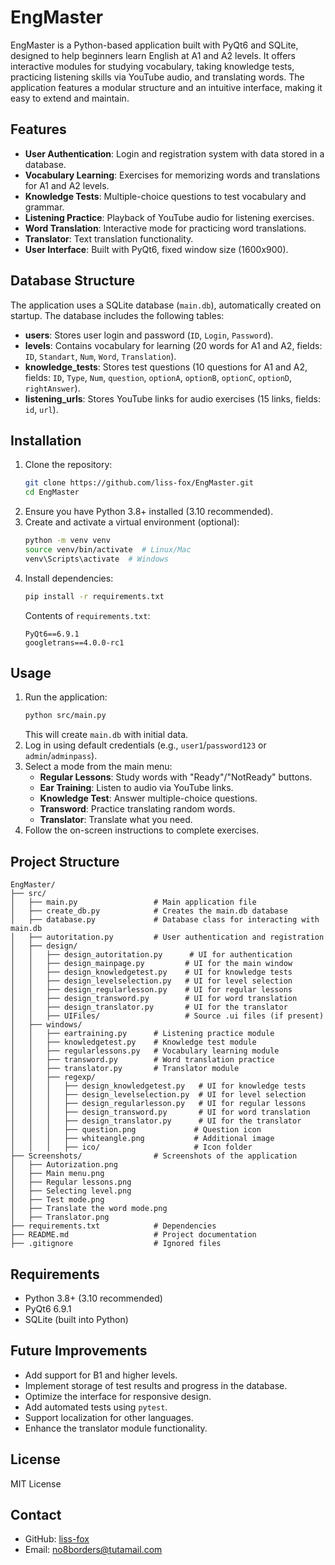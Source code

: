 # EngMaster

EngMaster is a Python-based application built with PyQt6 and SQLite, designed to help beginners learn English at A1 and A2 levels. It offers interactive modules for studying vocabulary, taking knowledge tests, practicing listening skills via YouTube audio, and translating words. The application features a modular structure and an intuitive interface, making it easy to extend and maintain.

## Features
- **User Authentication**: Login and registration system with data stored in a database.
- **Vocabulary Learning**: Exercises for memorizing words and translations for A1 and A2 levels.
- **Knowledge Tests**: Multiple-choice questions to test vocabulary and grammar.
- **Listening Practice**: Playback of YouTube audio for listening exercises.
- **Word Translation**: Interactive mode for practicing word translations.
- **Translator**: Text translation functionality.
- **User Interface**: Built with PyQt6, fixed window size (1600x900).

## Database Structure
The application uses a SQLite database (`main.db`), automatically created on startup. The database includes the following tables:
- **users**: Stores user login and password (`ID`, `Login`, `Password`).
- **levels**: Contains vocabulary for learning (20 words for A1 and A2, fields: `ID`, `Standart`, `Num`, `Word`, `Translation`).
- **knowledge_tests**: Stores test questions (10 questions for A1 and A2, fields: `ID`, `Type`, `Num`, `question`, `optionA`, `optionB`, `optionC`, `optionD`, `rightAnswer`).
- **listening_urls**: Stores YouTube links for audio exercises (15 links, fields: `id`, `url`).

## Installation
1. Clone the repository:
   ```bash
   git clone https://github.com/liss-fox/EngMaster.git
   cd EngMaster
   ```
2. Ensure you have Python 3.8+ installed (3.10 recommended).
3. Create and activate a virtual environment (optional):
   ```bash
   python -m venv venv
   source venv/bin/activate  # Linux/Mac
   venv\Scripts\activate  # Windows
   ```
4. Install dependencies:
   ```bash
   pip install -r requirements.txt
   ```
   Contents of `requirements.txt`:
   ```
   PyQt6==6.9.1
   googletrans==4.0.0-rc1
   ```

## Usage
1. Run the application:
   ```bash
   python src/main.py
   ```
   This will create `main.db` with initial data.
2. Log in using default credentials (e.g., `user1`/`password123` or `admin`/`adminpass`).
3. Select a mode from the main menu:
   - **Regular Lessons**: Study words with "Ready"/"NotReady" buttons.
   - **Ear Training**: Listen to audio via YouTube links.
   - **Knowledge Test**: Answer multiple-choice questions.
   - **Transword**: Practice translating random words.
   - **Translator**: Translate what you need.
4. Follow the on-screen instructions to complete exercises.

## Project Structure
```
EngMaster/
├── src/
│   ├── main.py                 # Main application file
│   ├── create_db.py            # Creates the main.db database
│   ├── database.py             # Database class for interacting with main.db
│   ├── autoritation.py         # User authentication and registration
│   ├── design/
│   │   ├── design_autoritation.py      # UI for authentication
│   │   ├── design_mainpage.py         # UI for the main window
│   │   ├── design_knowledgetest.py    # UI for knowledge tests
│   │   ├── design_levelselection.py   # UI for level selection
│   │   ├── design_regularlesson.py    # UI for regular lessons
│   │   ├── design_transword.py        # UI for word translation
│   │   ├── design_translator.py       # UI for the translator
│   │   ├── UIFiles/                   # Source .ui files (if present)
│   ├── windows/
│   │   ├── eartraining.py      # Listening practice module
│   │   ├── knowledgetest.py    # Knowledge test module
│   │   ├── regularlessons.py   # Vocabulary learning module
│   │   ├── transword.py        # Word translation practice
│   │   ├── translator.py       # Translator module
│   │   ├── regexp/
│   │   │   ├── design_knowledgetest.py   # UI for knowledge tests
│   │   │   ├── design_levelselection.py  # UI for level selection
│   │   │   ├── design_regularlesson.py   # UI for regular lessons
│   │   │   ├── design_transword.py       # UI for word translation
│   │   │   ├── design_translator.py      # UI for the translator
│   │   │   ├── question.png             # Question icon
│   │   │   ├── whiteangle.png           # Additional image
│   │   │   ├── ico/                     # Icon folder
├── Screenshots/                # Screenshots of the application
│   ├── Autorization.png
│   ├── Main menu.png
│   ├── Regular lessons.png
│   ├── Selecting level.png
│   ├── Test mode.png
│   ├── Translate the word mode.png
│   ├── Translator.png
├── requirements.txt            # Dependencies
├── README.md                   # Project documentation
├── .gitignore                  # Ignored files
```

## Requirements
- Python 3.8+ (3.10 recommended)
- PyQt6 6.9.1
- SQLite (built into Python)

## Future Improvements
- Add support for B1 and higher levels.
- Implement storage of test results and progress in the database.
- Optimize the interface for responsive design.
- Add automated tests using `pytest`.
- Support localization for other languages.
- Enhance the translator module functionality.

## License
MIT License

## Contact
- GitHub: [liss-fox](https://github.com/liss-fox)
- Email: no8borders@tutamail.com
